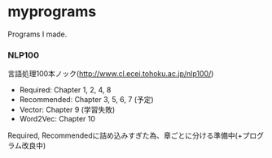 # myprograms
Programs I made.

### NLP100
言語処理100本ノック(http://www.cl.ecei.tohoku.ac.jp/nlp100/)
- Required: Chapter 1, 2, 4, 8
- Recommended: Chapter 3, 5, 6, 7 (予定)
- Vector: Chapter 9 (学習失敗)
- Word2Vec: Chapter 10

Required, Recommendedに詰め込みすぎた為、章ごとに分ける準備中(+プログラム改良中)
